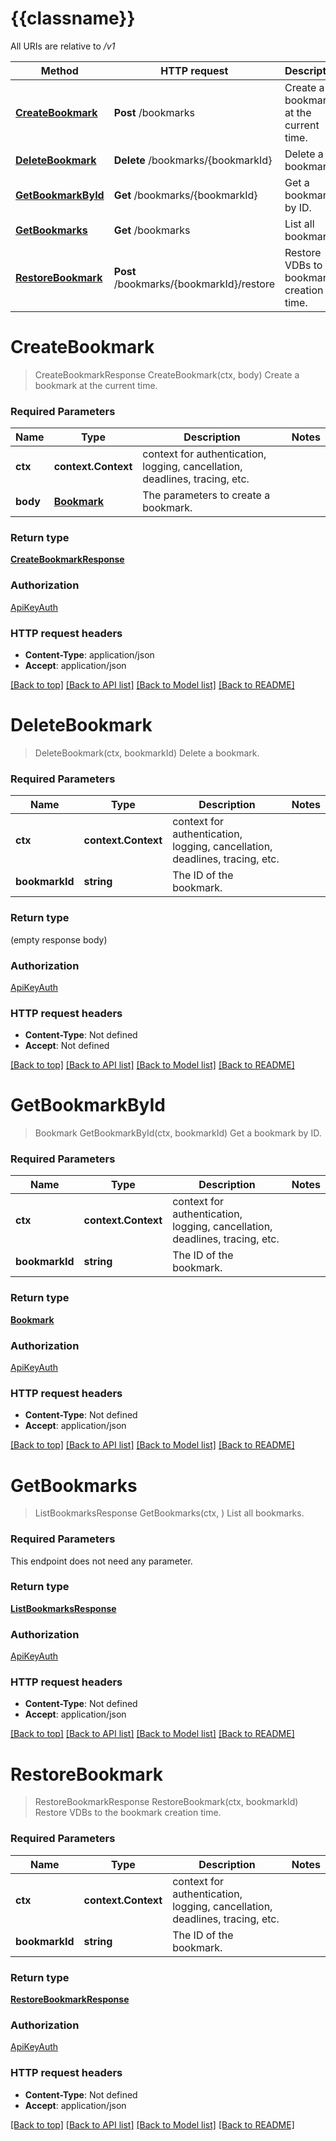 # {{classname}}

All URIs are relative to */v1*

Method | HTTP request | Description
------------- | ------------- | -------------
[**CreateBookmark**](BookmarksApi.md#CreateBookmark) | **Post** /bookmarks | Create a bookmark at the current time.
[**DeleteBookmark**](BookmarksApi.md#DeleteBookmark) | **Delete** /bookmarks/{bookmarkId} | Delete a bookmark.
[**GetBookmarkById**](BookmarksApi.md#GetBookmarkById) | **Get** /bookmarks/{bookmarkId} | Get a bookmark by ID.
[**GetBookmarks**](BookmarksApi.md#GetBookmarks) | **Get** /bookmarks | List all bookmarks.
[**RestoreBookmark**](BookmarksApi.md#RestoreBookmark) | **Post** /bookmarks/{bookmarkId}/restore | Restore VDBs to the bookmark creation time.

# **CreateBookmark**
> CreateBookmarkResponse CreateBookmark(ctx, body)
Create a bookmark at the current time.

### Required Parameters

Name | Type | Description  | Notes
------------- | ------------- | ------------- | -------------
 **ctx** | **context.Context** | context for authentication, logging, cancellation, deadlines, tracing, etc.
  **body** | [**Bookmark**](Bookmark.md)| The parameters to create a bookmark. | 

### Return type

[**CreateBookmarkResponse**](CreateBookmarkResponse.md)

### Authorization

[ApiKeyAuth](../README.md#ApiKeyAuth)

### HTTP request headers

 - **Content-Type**: application/json
 - **Accept**: application/json

[[Back to top]](#) [[Back to API list]](../README.md#documentation-for-api-endpoints) [[Back to Model list]](../README.md#documentation-for-models) [[Back to README]](../README.md)

# **DeleteBookmark**
> DeleteBookmark(ctx, bookmarkId)
Delete a bookmark.

### Required Parameters

Name | Type | Description  | Notes
------------- | ------------- | ------------- | -------------
 **ctx** | **context.Context** | context for authentication, logging, cancellation, deadlines, tracing, etc.
  **bookmarkId** | **string**| The ID of the bookmark. | 

### Return type

 (empty response body)

### Authorization

[ApiKeyAuth](../README.md#ApiKeyAuth)

### HTTP request headers

 - **Content-Type**: Not defined
 - **Accept**: Not defined

[[Back to top]](#) [[Back to API list]](../README.md#documentation-for-api-endpoints) [[Back to Model list]](../README.md#documentation-for-models) [[Back to README]](../README.md)

# **GetBookmarkById**
> Bookmark GetBookmarkById(ctx, bookmarkId)
Get a bookmark by ID.

### Required Parameters

Name | Type | Description  | Notes
------------- | ------------- | ------------- | -------------
 **ctx** | **context.Context** | context for authentication, logging, cancellation, deadlines, tracing, etc.
  **bookmarkId** | **string**| The ID of the bookmark. | 

### Return type

[**Bookmark**](Bookmark.md)

### Authorization

[ApiKeyAuth](../README.md#ApiKeyAuth)

### HTTP request headers

 - **Content-Type**: Not defined
 - **Accept**: application/json

[[Back to top]](#) [[Back to API list]](../README.md#documentation-for-api-endpoints) [[Back to Model list]](../README.md#documentation-for-models) [[Back to README]](../README.md)

# **GetBookmarks**
> ListBookmarksResponse GetBookmarks(ctx, )
List all bookmarks.

### Required Parameters
This endpoint does not need any parameter.

### Return type

[**ListBookmarksResponse**](ListBookmarksResponse.md)

### Authorization

[ApiKeyAuth](../README.md#ApiKeyAuth)

### HTTP request headers

 - **Content-Type**: Not defined
 - **Accept**: application/json

[[Back to top]](#) [[Back to API list]](../README.md#documentation-for-api-endpoints) [[Back to Model list]](../README.md#documentation-for-models) [[Back to README]](../README.md)

# **RestoreBookmark**
> RestoreBookmarkResponse RestoreBookmark(ctx, bookmarkId)
Restore VDBs to the bookmark creation time.

### Required Parameters

Name | Type | Description  | Notes
------------- | ------------- | ------------- | -------------
 **ctx** | **context.Context** | context for authentication, logging, cancellation, deadlines, tracing, etc.
  **bookmarkId** | **string**| The ID of the bookmark. | 

### Return type

[**RestoreBookmarkResponse**](RestoreBookmarkResponse.md)

### Authorization

[ApiKeyAuth](../README.md#ApiKeyAuth)

### HTTP request headers

 - **Content-Type**: Not defined
 - **Accept**: application/json

[[Back to top]](#) [[Back to API list]](../README.md#documentation-for-api-endpoints) [[Back to Model list]](../README.md#documentation-for-models) [[Back to README]](../README.md)

